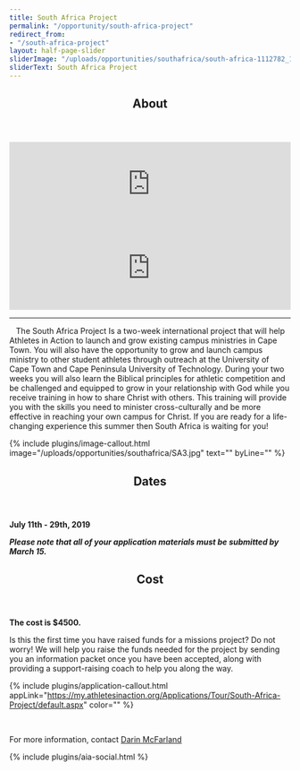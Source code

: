 ```yaml
---
title: South Africa Project
permalink: "/opportunity/south-africa-project"
redirect_from:
- "/south-africa-project"
layout: half-page-slider
sliderImage: "/uploads/opportunities/southafrica/south-africa-1112782_1920.jpg"
sliderText: South Africa Project
---
```


<div class="row">
<div class=" span-12 cell" id="about">
<section class="section" id="about"><header class="section-header container text-center">
<h2 class="section-title first-color" data-title="About">About</h2>
</header></section>
</div></div>
<div class="container">
<div class="row">
<div class="col-sm-6">
<div class="videowrapper">
<iframe style="text-align: center; display: block; margin-left: auto; margin-right: auto; width: 100%;" src="https://www.youtube.com/embed/H_N0A67hI60" frameborder="0" allowfullscreen="allowfullscreen"></iframe>
</div></div>
<div class="col-sm-6">
<div class="videowrapper">
<iframe style="text-align: center; display: block; margin-left: auto; margin-right: auto; width: 100%;" src="https://www.youtube.com/embed/u8xq7zeVmJI" frameborder="0" allowfullscreen="allowfullscreen"></iframe>
</div></div>
</div></div>
<hr class="container">

<div class="container"><p><span><img alt="" src="/uploads/opportunities/southafrica/SAP_8.png" class="img-responsive pull-right col-md-4">&nbsp;&nbsp;&nbsp;The South Africa Project Is a two-week international project that will help Athletes in Action to launch and grow existing campus ministries in Cape Town. You will also have the opportunity to grow and launch campus ministry to other student athletes through outreach at the University of Cape Town and Cape Peninsula University of Technology. During your two weeks you will also learn the Biblical principles for athletic competition and be challenged and equipped to grow in your relationship with God while you receive training in how to share Christ with others. This training will provide you with the skills you need to minister cross-culturally and be more effective in reaching your own campus for Christ. If you are ready for a life-changing experience this summer then South Africa is waiting for you!</span></p>
</div>
<div class="mb35 mb20-xs"></div>
<!-- space -->
{% include plugins/image-callout.html image="/uploads/opportunities/southafrica/SA3.jpg" text="" byLine="" %}
</div></div>
<div class="row">
<div class=" span-12 cell" id="dates">
<header class="section-header container text-center">
<h2 class="section-title first-color" data-title="Dates">Dates</h2>
</header>
</div></div>
<div class="row">
<div class=" span-12 cell">
<div class="container"><p style="font-weight: bold;">July 11th - 29th, 2019&nbsp;</p>
<p><em><strong>Please note that all of your application materials must be submitted by March 15.</strong></em></p>
</div></div></div>
<div class="row">
<div class=" span-12 cell" id="cost">
<header class="section-header container text-center">
<h2 class="section-title first-color" data-title="Cost">Cost</h2>
</header>
</div></div>
<div class="row">
<div class=" span-12 cell">
<div class="container"><p><span style="font-weight: bold;">The cost is $4500.</span></p><p> Is this the first time you have raised funds for a missions project? Do not worry! We will help you raise the funds needed for the project by sending you an information packet once you have been accepted, along with providing a support-raising coach to help you along the way.</p>
</div></div></div>

{% include plugins/application-callout.html appLink="https://my.athletesinaction.org/Applications/Tour/South-Africa-Project/default.aspx" color="" %}

<div class="row">
<div class=" span-12 cell">
<div class="container"><p>&nbsp;</p><p>For more information, contact&nbsp;<a href="mailto:darin.mcfarland@athletesinaction.org" target="_blank">Darin McFarland</a></p>
</div>

{% include plugins/aia-social.html %}